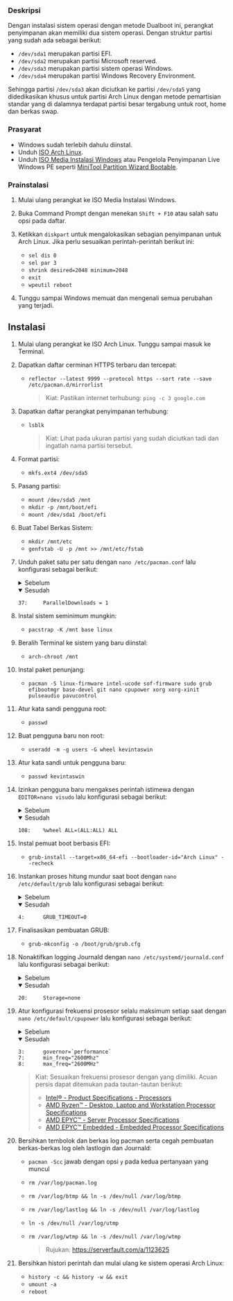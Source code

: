 ### Deskripsi
Dengan instalasi sistem operasi dengan metode Dualboot ini, perangkat penyimpanan akan memiliki dua sistem operasi. Dengan struktur partisi yang sudah ada sebagai berikut:
- `/dev/sda1` merupakan partisi EFI.
- `/dev/sda2` merupakan partisi Microsoft reserved.
- `/dev/sda3` merupakan partisi sistem operasi Windows.
- `/dev/sda4` merupakan partisi Windows Recovery Environment.

Sehingga partisi `/dev/sda3` akan diciutkan ke partisi `/dev/sda5` yang didedikasikan khusus untuk partisi Arch Linux dengan metode pemartisian standar yang di dalamnya terdapat partisi besar tergabung untuk root, home dan berkas swap.
### Prasyarat
- Windows sudah terlebih dahulu diinstal.
- Unduh [ISO Arch Linux](https://archlinux.org/download/).
- Unduh [ISO Media Instalasi Windows](https://aka.ms/DownloadWindows) atau Pengelola Penyimpanan Live Windows PE seperti [MiniTool Partition Wizard Bootable](https://www.partitionwizard.com/partition-wizard-bootable-cd.html).
### Prainstalasi
1. Mulai ulang perangkat ke ISO Media Instalasi Windows.
2. Buka Command Prompt dengan menekan `Shift + F10` atau salah satu opsi pada daftar.
3. Ketikkan `diskpart` untuk mengalokasikan sebagian penyimpanan untuk Arch Linux. Jika perlu sesuaikan perintah-perintah berikut ini:

   - `sel dis 0`
   - `sel par 3`
   - `shrink desired=2048 minimum=2048`
   - `exit`
   - `wpeutil reboot`
4. Tunggu sampai Windows memuat dan mengenali semua perubahan yang terjadi.
## Instalasi
1. Mulai ulang perangkat ke ISO Arch Linux. Tunggu sampai masuk ke Terminal.
2. Dapatkan daftar cerminan HTTPS terbaru dan tercepat:

   - `reflector --latest 9999 --protocol https --sort rate --save /etc/pacman.d/mirrorlist`

      > Kiat: Pastikan internet terhubung: `ping -c 3 google.com`

3. Dapatkan daftar perangkat penyimpanan terhubung:

   - `lsblk`

     > Kiat: Lihat pada ukuran partisi yang sudah diciutkan tadi dan ingatlah nama partisi tersebut.
4. Format partisi:

   - `mkfs.ext4 /dev/sda5`
5. Pasang partisi:

   - `mount /dev/sda5 /mnt`
   - `mkdir -p /mnt/boot/efi`
   - `mount /dev/sda1 /boot/efi`
6. Buat Tabel Berkas Sistem:

   - `mkdir /mnt/etc`
   - `genfstab -U -p /mnt >> /mnt/etc/fstab`
7. Unduh paket satu per satu dengan `nano /etc/pacman.conf` lalu konfigurasi sebagai berikut:
    <details>
      <summary>Sebelum</summary>

      ```
      37:     #ParallelDownloads = 5
      ```
    </details>
    <details open>
      <summary>Sesudah</summary>

      ```
      37:     ParallelDownloads = 1
      ```
    </details>
8. Instal sistem seminimum mungkin:

   - `pacstrap -K /mnt base linux`
9. Beralih Terminal ke sistem yang baru diinstal:

    - `arch-chroot /mnt`
10. Instal paket penunjang:

    - `pacman -S linux-firmware intel-ucode sof-firmware sudo grub efibootmgr base-devel git nano cpupower xorg xorg-xinit pulseaudio pavucontrol`
11. Atur kata sandi pengguna root:

    - `passwd`
12. Buat pengguna baru non root:

    - `useradd -m -g users -G wheel kevintaswin`
13. Atur kata sandi untuk pengguna baru:

    - `passwd kevintaswin`
14. Izinkan pengguna baru mengakses perintah istimewa dengan `EDITOR=nano visudo` lalu konfigurasi sebagai berikut:
    <details>
      <summary>Sebelum</summary>

      ```
      108:    #%wheel ALL=(ALL:ALL) ALL
      ```
    </details>
    <details open>
      <summary>Sesudah</summary>

      ```
      108:    %wheel ALL=(ALL:ALL) ALL
      ```
    </details>
15. Instal pemuat boot berbasis EFI:

    - `grub-install --target=x86_64-efi --bootloader-id="Arch Linux" --recheck`
16. Instankan proses hitung mundur saat boot dengan `nano /etc/default/grub` lalu konfigurasi sebagai berikut:
    <details>
      <summary>Sebelum</summary>

      ```
      4:      GRUB_TIMEOUT=5
      ```
    </details>
    <details open>
      <summary>Sesudah</summary>

      ```
      4:      GRUB_TIMEOUT=0
      ```
    </details>
17. Finalisasikan pembuatan GRUB:

    - `grub-mkconfig -o /boot/grub/grub.cfg`
18. Nonaktifkan logging Journald dengan `nano /etc/systemd/journald.conf` lalu konfigurasi sebagai berikut:
    <details>
      <summary>Sebelum</summary>

      ```
      20:     Storage=auto
      ```
    </details>
    <details open>
      <summary>Sesudah</summary>

      ```
      20:     Storage=none
      ```
    </details>
19. Atur konfigurasi frekuensi prosesor selalu maksimum setiap saat dengan `nano /etc/default/cpupower` lalu konfigurasi sebagai berikut:
    <details>
      <summary>Sebelum</summary>

      ```
      3:      #governor=`ondemand`
      7:      #min_freq="2.25Ghz"
      8:      #max_freq="3GHz"
      ```
    </details>
    <details open>
      <summary>Sesudah</summary>

      ```
      3:      governor=`performance`
      7:      min_freq="2600Mhz"
      8:      max_freq="2600MHz"
      ```
    </details>

    > Kiat: Sesuaikan frekuensi prosesor dengan yang dimiliki. Acuan persis dapat ditemukan pada tautan-tautan berikut:
    > - [Intel® - Product Specifications - Processors](https://ark.intel.com/content/www/us/en/ark.html#@Processors)
    > - [AMD Ryzen™ - Desktop, Laptop and Workstation Processor Specifications](https://www.amd.com/en/products/specifications/processors.html)
    > - [AMD EPYC™ - Server Processor Specifications](https://www.amd.com/en/products/specifications/server-processor.html)
    > - [AMD EPYC™ Embedded - Embedded Processor Specifications](https://www.amd.com/en/products/specifications/embedded.html)
20. Bersihkan tembolok dan berkas log pacman serta cegah pembuatan berkas-berkas log oleh lastlogin dan Journald:
    - `pacman -Scc` jawab dengan opsi `y` pada kedua pertanyaan yang muncul
    - `rm /var/log/pacman.log`
    - `rm /var/log/btmp && ln -s /dev/null /var/log/btmp`
    - `rm /var/log/lastlog && ln -s /dev/null /var/log/lastlog`
    - `ln -s /dev/null /var/log/utmp`
    - `rm /var/log/wtmp && ln -s /dev/null /var/log/wtmp`

      > Rujukan: https://serverfault.com/a/1123625
21. Bersihkan histori perintah dan mulai ulang ke sistem operasi Arch Linux:

    - `history -c && history -w && exit`
    - `umount -a`
    - `reboot`
